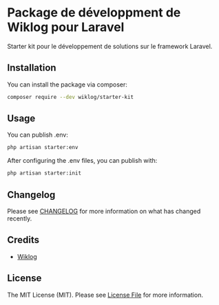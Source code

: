# Package de développment de Wiklog pour Laravel

Starter kit pour le développement de solutions sur le framework Laravel. 

## Installation

You can install the package via composer:

```bash
composer require --dev wiklog/starter-kit
```

## Usage

You can publish .env:
```bash
php artisan starter:env
```
After configuring the .env files, you can publish with:
```bash
php artisan starter:init
```

## Changelog

Please see [CHANGELOG](CHANGELOG.md) for more information on what has changed recently.


## Credits

- [Wiklog](https://github.com/wiklog-sas)

## License

The MIT License (MIT). Please see [License File](LICENSE.md) for more information.
